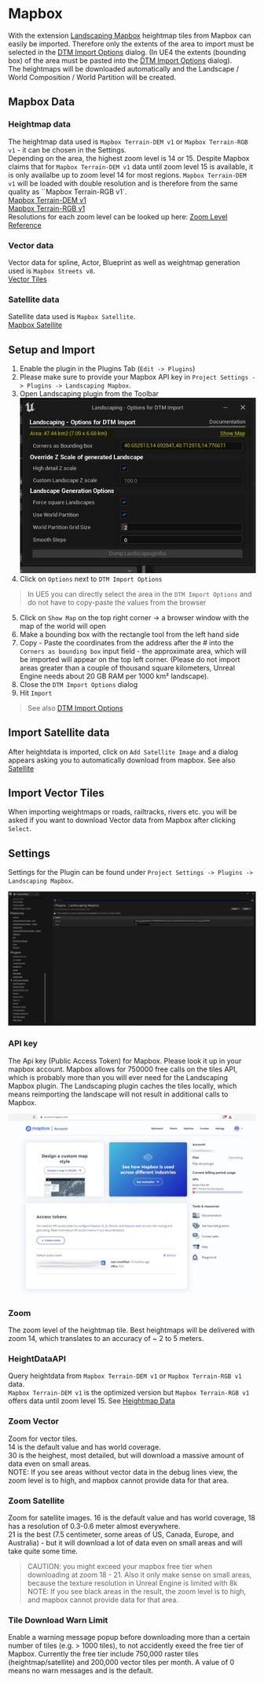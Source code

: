 # Mapbox

With the extension [Landscaping Mapbox](https://www.unrealengine.com/marketplace/en-US/product/landscaping-mapbox) heightmap tiles from Mapbox can easily be imported.
Therefore only the extents of the area to import must be selected in the [DTM Import Options](heights?id=import-area-optional) dialog. (In UE4 the extents (bounding box) of the area must be pasted into the [DTM Import Options](heights?id=import-area-optional) dialog).  
The heightmaps will be downloaded automatically and the Landscape / World Composition / World Partition will be created.  

## Mapbox Data

### Heightmap data

The heightmap data used is `Mapbox Terrain-DEM v1` or `Mapbox Terrain-RGB v1` - it can be chosen in the Settings.  
Depending on the area, the highest zoom level is 14 or 15. Despite Mapbox claims that for `Mapbox Terrain-DEM v1` data until zoom level 15 is available, it is only availalbe up to zoom level 14 for most regions. `Mapbox Terrain-DEM v1` will be loaded with double resolution and is therefore from the same quality as ``Mapbox Terrain-RGB v1`.  
[Mapbox Terrain-DEM v1](https://docs.mapbox.com/data/tilesets/reference/mapbox-terrain-dem-v1/)  
[Mapbox Terrain-RGB v1](https://docs.mapbox.com/data/tilesets/reference/mapbox-terrain-rgb-v1/)  
Resolutions for each zoom level can be looked up here: [Zoom Level Reference](https://docs.mapbox.com/help/glossary/zoom-level/)  

### Vector data

Vector data for spline, Actor, Blueprint as well as weightmap generation used is `Mapbox Streets v8`.  
[Vector Tiles](https://docs.mapbox.com/data/tilesets/reference/mapbox-streets-v8/)

### Satellite data

Satellite data used is `Mapbox Satellite`.  
[Mapbox Satellite](https://docs.mapbox.com/data/tilesets/reference/mapbox-satellite/)  

## Setup and Import

1. Enable the plugin in the Plugins Tab (`Edit -> Plugins`)
2. Please make sure to provide your Mapbox API key in `Project Settings -> Plugins -> Landscaping Mapbox`.
3. Open Landscaping plugin from the Toolbar  
![Landscaping Mapbox](_media/ue4_landscaping_dtm_huge.jpg)  
4. Click on `Options` next to `DTM Import Options`

> In UE5 you can directly select the area in the `DTM Import Options` and do not have to copy-paste the values from the browser  

5. Click on `Show Map` on the top right corner -> a browser window with the map of the world will open
6. Make a bounding box with the rectangle tool from the left hand side
7. Copy - Paste the coordinates from the address after the # into the `Corners as bounding box` input field - the approximate area, which will be imported will appear on the top left corner. (Please do not import areas greater than a couple of thousand square kilometers, Unreal Engine needs about 20 GB RAM per 1000 km² landscape).
8. Close the `DTM Import Options` dialog
9. Hit `Import`

> See also [DTM Import Options](heights?id=import-area-optional)

## Import Satellite data

After heightdata is imported, click on `Add Satellite Image` and a dialog appears asking you to automatically download from mapbox. See also [Satellite](satellite?id=satellite)

## Import Vector Tiles

When importing weightmaps or roads, railtracks, rivers etc. you will be asked if you want to download Vector data from Mapbox after clicking `Select`.

## Settings

Settings for the Plugin can be found under `Project Settings -> Plugins -> Landscaping Mapbox`.

![Mapbox Account](_media/landscaping_mapbox_settings.jpg)

### API key

The Api key (Public Access Token) for Mapbox. Please look it up in your mapbox account. Mapbox allows for 750000 free calls on the tiles API, which is probably more than you will ever need for the Landscaping Mapbox plugin. The Landscaping plugin caches the tiles locally, which means reimporting the landscape will not result in additional calls to Mapbox.

![Mapbox Account](_media/landscaping_mapbox_account.jpg)

### Zoom

The zoom level of the heightmap tile. Best heightmaps will be delivered with zoom 14, which translates to an accuracy of ~ 2 to 5 meters.

### HeightDataAPI

Query heightdata from `Mapbox Terrain-DEM v1` or `Mapbox Terrain-RGB v1` data.  
`Mapbox Terrain-DEM v1` is the optimized version but `Mapbox Terrain-RGB v1` offers data until zoom level 15. See [Heightmap Data](mapbox?id=heightmap-data)

### Zoom Vector

Zoom for vector tiles.  
14 is the default value and has world coverage.  
30 is the heighest, most detailed, but will download a massive amount of data even on small areas.  
NOTE: If you see areas without vector data in the debug lines view, the zoom level is to high, and mapbox cannot provide data for that area.

### Zoom Satellite

Zoom for satellite images. 16 is the default value and has world coverage, 18 has a resolution of 0.3-0.6 meter almost everywhere.  
21 is the best (7.5 centimeter, some areas of US, Canada, Europe, and Australia) - but it will download a lot of data even on small areas and will take quite some time.  
> CAUTION: you might exceed your mapbox free tier when downloading at zoom 18 - 21.
> Also it only make sense on small areas, because the texture resolution in Unreal Engine is limited with 8k
NOTE: If you see black areas in the result, the zoom level is to high, and mapbox cannot provide data for that area.  

### Tile Download Warn Limit

Enable a warning message popup before downloading more than a certain number of tiles (e.g. > 1000 tiles), to not accidently exeed the free tier of Mapbox.
Currently the free tier include 750,000 raster tiles (heightmap/satellite) and 200,000 vector tiles per month.
A value of 0 means no warn messages and is the default.
